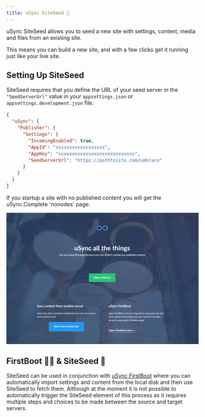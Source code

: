 ```yaml
---
title: uSync SiteSeed 🌱
---
```


uSync SiteSeed allows you to seed a new site with settings, content, media and files from an existing site.

This means you can build a new site, and with a few clicks get it running just like your live site. 

## Setting Up SiteSeed

SiteSeed requires that you define the URL of your seed server in the `"SeedServerUrl"` value in your `appsettings.json` or `appsettings.development.json` file:

```json title="appsettings.json"
{
  "uSync": {
    "Publisher": {
      "Settings": {
        "IncomingEnabled": true,
        "AppId": "xxxxxxxxxxxxxxxxxx",
        "AppKey": "xxxxxxxxxxxxxxxxxxxxxxxxxxxx",
        "SeedServerUrl": "https://pathtosite.com/umbraco"
      }
    }
  }
}
```

If you startup a site with no published content you will get the uSync.Complete 'nonodes' page: <!-- This page will offer you the option to seed the current site from the defined server: -->

![Site seed boot screen](siteseed.png)

<!--If you select Sync from remote site, you will then be taken into the Umbraco backoffice (this will require you to login) where a popup will offer you the chance to sync the elements of your choosing with your local site.

![Site seed choice](siteseed_choice.png) --->

## FirstBoot 🥇🥾 & SiteSeed 🌱

SiteSeed can be used in conjunction with [uSync FirstBoot](/usync/uSync/guides/firstboot) where you can automatically import settings and content from the local disk and then use SiteSeed to fetch them. Although at the moment it is not possible to automatically trigger the SiteSeed element of this process as it requires multiple steps and choices to be made between the source and target servers.


